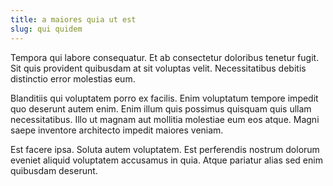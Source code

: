 ```yaml
---
title: a maiores quia ut est
slug: qui quidem
---
```


Tempora qui labore consequatur. Et ab consectetur doloribus tenetur fugit. Sit quis provident quibusdam at sit voluptas velit. Necessitatibus debitis distinctio error molestias eum.

Blanditiis qui voluptatem porro ex facilis. Enim voluptatum tempore impedit quo deserunt autem enim. Enim illum quis possimus quisquam quis ullam necessitatibus. Illo ut magnam aut mollitia molestiae eum eos atque. Magni saepe inventore architecto impedit maiores veniam.

Est facere ipsa. Soluta autem voluptatem. Est perferendis nostrum dolorum eveniet aliquid voluptatem accusamus in quia. Atque pariatur alias sed enim quibusdam deserunt.
